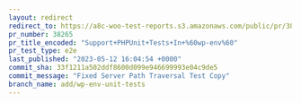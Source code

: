 ```yaml
---
layout: redirect
redirect_to: https://a8c-woo-test-reports.s3.amazonaws.com/public/pr/38265/e2e/index.html
pr_number: 38265
pr_title_encoded: "Support+PHPUnit+Tests+In+%60wp-env%60"
pr_test_type: e2e
last_published: "2023-05-12 16:04:54 +0000"
commit_sha: 33f1211a502ddf8600d099e946699993e04c9de5
commit_message: "Fixed Server Path Traversal Test Copy"
branch_name: add/wp-env-unit-tests
---
```

